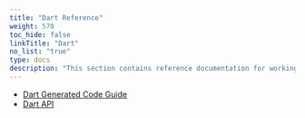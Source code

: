 ```yaml
---
title: "Dart Reference"
weight: 570
toc_hide: false
linkTitle: "Dart"
no_list: "true"
type: docs
description: "This section contains reference documentation for working with protocol buffer classes in Dart"
---
```

    

* [Dart Generated Code Guide](/docs/reference/dart/dart-generated)
* [Dart API](https://pub.dev/documentation/protobuf/latest/)
